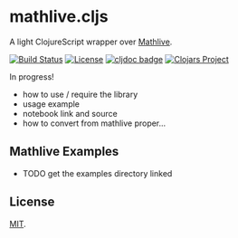 # mathlive.cljs

A light ClojureScript wrapper over [Mathlive][MATHLIVE].

[![Build Status](https://github.com/mentat-collective/mathlive.cljs/actions/workflows/kondo.yml/badge.svg?branch=main)](https://github.com/mentat-collective/mathlive.cljs/actions/workflows/kondo.yml)
[![License](https://img.shields.io/badge/license-MIT-brightgreen.svg)](https://github.com/mentat-collective/mathlive.cljs/blob/main/LICENSE)
[![cljdoc badge](https://cljdoc.org/badge/mentat-collective/mathlive.cljs)](https://cljdoc.org/d/mentat-collective/mathlive.cljs/CURRENT)
[![Clojars Project](https://img.shields.io/clojars/v/org.mentat/mathlive.cljs.svg)](https://clojars.org/org.mentat/mathlive.cljs)

In progress!

- how to use / require the library
- usage example
- notebook link and source
- how to convert from mathlive proper...

## Mathlive Examples

- TODO get the examples directory linked

## License

[MIT](LICENSE).

[MATHLIVE]: https://github.com/arnog/mathlive
